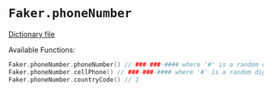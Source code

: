 # `Faker.phoneNumber`

[Dictionary file](../src/main/resources/locales/en/phone_number.yml)

Available Functions:  
```kotlin
Faker.phoneNumber.phoneNumber() // ###-###-#### where '#' is a random digit
Faker.phoneNumber.cellPhone() // ###-###-#### where '#' is a random digit
Faker.phoneNumber.countryCode() // 1
```
